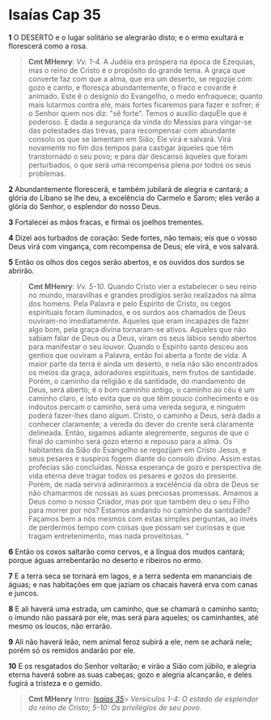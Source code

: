 # Isaías Cap 35

**1** 	O DESERTO e o lugar solitário se alegrarão disto; e o ermo exultará e florescerá como a rosa.

> **Cmt MHenry**: *Vv. 1-4.* A Judéia era próspera na época de Ezequias, mas o reino de Cristo é o propósito do grande tema. A graça que converte faz com que a alma, que era um deserto, se regozije com gozo e canto, e floresça abundantemente, o fraco e covarde é animado. Este é o desígnio do Evangelho, o medo enfraquece; quanto mais lutarmos contra ele, mais fortes ficaremos para fazer e sofrer; é o Senhor quem nos diz: "sê forte". Temos o auxilio daquEle que é poderoso. E dada a segurança da vinda do Messias para vingar-se das potestades das trevas, para recompensar com abundante consolo os que se lamentam em Sião; Ele virá e salvará. Virá novamente no fim dos tempos para castigar àqueles que têm transtornado o seu povo; e para dar descanso àqueles que foram perturbados, o que será uma recompensa plena por todos os seus problemas.

**2** 	Abundantemente florescerá, e também jubilará de alegria e cantará; a glória do Líbano se lhe deu, a excelência do Carmelo e Sarom; eles verão a glória do Senhor, o esplendor do nosso Deus.

**3** 	Fortalecei as mãos fracas, e firmai os joelhos trementes.

**4** 	Dizei aos turbados de coração: Sede fortes, não temais; eis que o vosso Deus virá com vingança, com recompensa de Deus; ele virá, e vos salvará.

**5** 	Então os olhos dos cegos serão abertos, e os ouvidos dos surdos se abrirão.

> **Cmt MHenry**: *Vv. 5-10.* Quando Cristo vier a estabelecer o seu reino no mundo, maravilhas e grandes prodígios serão realizados na alma dos homens. Pela Palavra e pelo Espírito de Cristo, os cegos espirituais foram iluminados, e os surdos aos chamados de Deus ouviram-no imediatamente. Aqueles que eram incapazes de fazer algo bom, pela graça divina tornaram-se ativos. Aqueles que não sabiam falar de Deus ou a Deus, viram os seus lábios sendo abertos para manifestar o seu louvor. Quando o Espírito santo desceu aos gentios que ouviram a Palavra, então foi aberta a fonte de vida. A maior parte da terra é ainda um deserto, e nela não são encontrados os meios da graça, adoradores espirituais, nem frutos de santidade. Porém, o caminho da religião e da santidade, do mandamento de Deus, será aberto; é o bom caminho antigo, o caminho ao céu é um caminho claro, e isto evita que os que têm pouco conhecimento e os indoutos percam o caminho, será uma vereda segura, e ninguém poderá fazer-lhes dano algum. Cristo, o caminho a Deus, será dado a conhecer claramente; a vereda do dever do crente será claramente delineada. Então, sigamos adiante alegremente, seguros de que o final do caminho será gozo eterno e repouso para a alma. Os habitantes da Sião do Evangelho se regozijam em Cristo Jesus, e seus pesares e suspiros fogem diante do consolo divino. Assim estas profecias são concluídas. Nossa esperança de gozo e perspectiva de vida eterna deve tragar todos os pesares e gozos do presente. Porém, de nada servirá admirarmos a excelência da obra de Deus se não chamarmos de nossas as suas preciosas promessas. Amamos a Deus como o nosso Criador, mas por que também deu o seu Filho para morrer por nós? Estamos andando no caminho da santidade? Façamos bem a nós mesmos com estas simples perguntas, ao invés de perdermos tempo com coisas que possam ser curiosas e que tragam entretenimento, mas nada proveitosas. "

**6** 	Então os coxos saltarão como cervos, e a língua dos mudos cantará; porque águas arrebentarão no deserto e ribeiros no ermo.

**7** 	E a terra seca se tornará em lagos, e a terra sedenta em mananciais de águas; e nas habitações em que jaziam os chacais haverá erva com canas e juncos.

**8** 	E ali haverá uma estrada, um caminho, que se chamará o caminho santo; o imundo não passará por ele, mas será para aqueles; os caminhantes, até mesmo os loucos, não errarão.

**9** 	Ali não haverá leão, nem animal feroz subirá a ele, nem se achará nele; porém só os remidos andarão por ele.

**10** 	E os resgatados do Senhor voltarão; e virão a Sião com júbilo, e alegria eterna haverá sobre as suas cabeças; gozo e alegria alcançarão, e deles fugirá a tristeza e o gemido.


> **Cmt MHenry** Intro: *[Isaías 35](../23A-Is/35.md#0)*> *Versículos 1-4: O estado de esplendor do reino de Cristo; 5-10: Os privilégios de seu povo.*